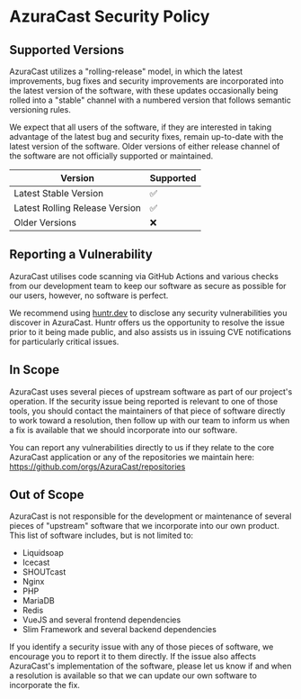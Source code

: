 # AzuraCast Security Policy

## Supported Versions

AzuraCast utilizes a "rolling-release" model, in which the latest improvements, bug fixes and security improvements are incorporated into the latest version of the software, with these updates occasionally being rolled into a "stable" channel with a numbered version that follows semantic versioning rules.

We expect that all users of the software, if they are interested in taking advantage of the latest bug and security fixes, remain up-to-date with the latest version of the software. Older versions of either release channel of the software are not officially supported or maintained.

| Version | Supported          |
| ------- | ------------------ |
| Latest Stable Version   | :white_check_mark: |
| Latest Rolling Release Version   | :white_check_mark:                |
| Older Versions   | :x: |

## Reporting a Vulnerability

AzuraCast utilises code scanning via GitHub Actions and various checks from our development team to keep our software as secure as possible for our users, however, no software is perfect.

We recommend using [huntr.dev](https://huntr.dev/repos/azuracast/azuracast) to disclose any security vulnerabilities you discover in AzuraCast. Huntr offers us the opportunity to resolve the issue prior to it being made public, and also assists us in issuing CVE notifications for particularly critical issues.

## In Scope

AzuraCast uses several pieces of upstream software as part of our project's operation. If the security issue being reported is relevant to one of those tools, you should contact the maintainers of that piece of software directly to work toward a resolution, then follow up with our team to inform us when a fix is available that we should incorporate into our software.

You can report any vulnerabilities directly to us if they relate to the core AzuraCast application or any of the repositories we maintain here: https://github.com/orgs/AzuraCast/repositories

## Out of Scope

AzuraCast is not responsible for the development or maintenance of several pieces of "upstream" software that we incorporate into our own product. This list of software includes, but is not limited to:
 - Liquidsoap
 - Icecast
 - SHOUTcast
 - Nginx
 - PHP
 - MariaDB
 - Redis
 - VueJS and several frontend dependencies
 - Slim Framework and several backend dependencies

If you identify a security issue with any of those pieces of software, we encourage you to report it to them directly. If the issue also affects AzuraCast's implementation of the software, please let us know if and when a resolution is available so that we can update our own software to incorporate the fix.
